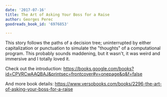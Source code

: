 ```yaml
---
date: '2017-07-16'
title: The Art of Asking Your Boss for a Raise
author: Georges Perec
goodreads_book_id: '6976853'

---
```

This story follows the paths of a decision tree; uninterrupted by either capitalization or punctuation to simulate the "thoughts" of a computational program. This probably sounds maddening, but it wasn't, it was weird and immersive and I totally loved it.

Check out the introduction: https://books.google.com/books?id=CPVRCwAAQBAJ&printsec=frontcover#v=onepage&q&f=false

And more book details: https://www.versobooks.com/books/2296-the-art-of-asking-your-boss-for-a-raise
